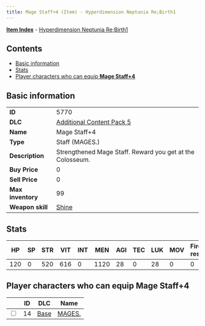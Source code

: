 ```yaml
---
title: Mage Staff+4 (Item) - Hyperdimension Neptunia Re;Birth1
---
```


[**Item Index**](/neptunia/rb1/item/index.html) - [Hyperdimension Neptunia Re;Birth1](/neptunia/rb1)

## Contents

- [Basic information](#basic-information)
- [Stats](#stats)
- [Player characters who can equip **Mage Staff+4**](#player-characters-who-can-equip-mage-staff-4)
## Basic information

|   |   |
| -- | -- |
| **ID** | 5770 |
| **DLC** | [Additional Content Pack 5](/neptunia/rb1/dlc/14-pack5.html) |
| **Name** | Mage Staff+4 |
| **Type** | Staff (MAGES.) |
| **Description** | Strengthened Mage Staff. Reward you get at the Colosseum. |
| **Buy Price** | 0 |
| **Sell Price** | 0 |
| **Max inventory** | 99 |
| **Weapon skill** | [Shine](/neptunia/rb1/skill/1-2801-shine.html) |


## Stats

| HP | SP | STR | VIT | INT | MEN | AGI | TEC | LUK | MOV | Fire res. | Ice res. | Wind res. | Lightning res. |
| -- | -- | --- | --- | --- | --- | --- | --- | --- | --- | --------- | -------- | --------- | -------------- |
| 120 | 0 | 520 | 616 | 0 | 1120 | 28 | 0 | 28 | 0 | 0 | 0 | 0 | 0 |


## Player characters who can equip **Mage Staff+4**

|    | ID | DLC | Name |
| -- | -- | --- | ---- |
| <input type="checkbox" id="rb1-player-1-14" class="trackbox" /> | 14 | [Base](/neptunia/rb1/dlc/1-base.html) | [MAGES.](/neptunia/rb1/player/1-14-mages.html) |
